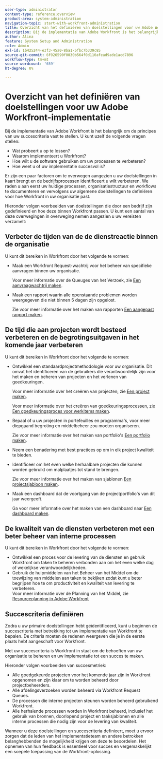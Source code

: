 ```yaml
---
user-type: administrator
content-type: reference;overview
product-area: system-administration
navigation-topic: start-with-workfront-administration
title: Overzicht van het definiëren van doelstellingen voor uw Adobe Workfront-implementatie
description: Bij de implementatie van Adobe Workfront is het belangrijk om de principes van uw succescriteria vast te stellen. We raden u aan eerst uw huidige processen, organisatiestructuur en workflows te documenteren en vervolgens uw algemene doelstellingen te definiëren voor hoe Workfront in uw organisatie zal passen.
author: Alina
feature: System Setup and Administration
role: Admin
exl-id: 1b425244-e3f3-45a0-8ba1-5fbc7b339c85
source-git-commit: 6f026590f0030b564f0d110afead9ade1acd7896
workflow-type: tm+mt
source-wordcount: '659'
ht-degree: 0%

---
```


# Overzicht van het definiëren van doelstellingen voor uw Adobe Workfront-implementatie

<!--Audited: 12/2023-->

Bij de implementatie van Adobe Workfront is het belangrijk om de principes van uw succescriteria vast te stellen. U kunt uzelf de volgende vragen stellen:

* Wat probeert u op te lossen?
* Waarom implementeert u Workfront?
* Hoe wilt u de software gebruiken om uw processen te verbeteren?
* Hoe weet u of uw implementatie succesvol is?

Er zijn een paar factoren om te overwegen aangezien u uw doelstellingen in kaart brengt en de bedrijfsprocessen identificeert u wilt verbeteren. We raden u aan eerst uw huidige processen, organisatiestructuur en workflows te documenteren en vervolgens uw algemene doelstellingen te definiëren voor hoe Workfront in uw organisatie past.

Hieronder volgen voorbeelden van doelstellingen die door een bedrijf zijn gedefinieerd en hoe deze binnen Workfront passen. U kunt een aantal van deze overwegingen in overweging nemen aangezien u uw vereisten verzamelt:

## Verbeter de tijden van de de dienstreactie binnen de organisatie

U kunt dit bereiken in Workfront door het volgende te vormen:

* Maak een Workfront Request-wachtrij voor het beheer van specifieke aanvragen binnen uw organisatie.

  Voor meer informatie over de Queuges van het Verzoek, zie [Een aanvraagwachtrij maken](../../manage-work/requests/create-and-manage-request-queues/create-request-queue.md).

* Maak een rapport waarin alle openstaande problemen worden weergegeven die niet binnen 5 dagen zijn opgelost.

  Zie voor meer informatie over het maken van rapporten [Een aangepast rapport maken](../../reports-and-dashboards/reports/creating-and-managing-reports/create-custom-report.md).

## De tijd die aan projecten wordt besteed verbeteren en de begrotingsuitgaven in het komende jaar verbeteren

U kunt dit bereiken in Workfront door het volgende te vormen:

* Ontwikkel een standaardprojectmethodologie voor uw organisatie. Dit omvat het identificeren van de gebruikers die verantwoordelijk zijn voor het maken en beheren van projecten en het verlenen van goedkeuringen.

  Voor meer informatie over het creëren van projecten, zie [Een project maken](../../manage-work/projects/create-projects/create-project.md).

  Voor meer informatie over het creëren van goedkeuringsprocessen, zie [Een goedkeuringsproces voor werkitems maken](../../administration-and-setup/customize-workfront/configure-approval-milestone-processes/create-approval-processes.md).

* Bepaal of u uw projecten in portefeuilles en programma&#39;s, voor meer diepgaand begroting en middelbeheer zou moeten organiseren.

  Zie voor meer informatie over het maken van portfolio&#39;s [Een portfolio maken](../../manage-work/portfolios/create-and-manage-portfolios/create-portfolios.md).

* Neem een benadering met best practices op om in elk project kwaliteit te bieden.
* Identificeer om het even welke herhaalbare projecten die kunnen worden gebruikt om malplaatjes tot stand te brengen.

  Zie voor meer informatie over het maken van sjablonen [Een projectsjabloon maken](../../manage-work/projects/create-and-manage-templates/create-template.md).

* Maak een dashboard dat de voortgang van de projectportfolio&#39;s van dit jaar weergeeft.

  Ga voor meer informatie over het maken van een dashboard naar [Een dashboard maken](../../reports-and-dashboards/dashboards/creating-and-managing-dashboards/create-dashboard.md).

## De kwaliteit van de diensten verbeteren met een beter beheer van interne processen

U kunt dit bereiken in Workfront door het volgende te vormen:

* Ontwikkel een proces voor de levering van de diensten en gebruik Workfront om taken te beheren verbonden aan om het even welke dag of wekelijkse verantwoordelijkheden.
* Gebruik de hulpmiddelen van het Beheer van het Middel om de toewijzing van middelen aan taken te bekijken zodat kunt u beter begrijpen hoe te om productiviteit en kwaliteit van levering te verbeteren.\
  Voor meer informatie over de Planning van het Middel, zie [Resourceplanning in Adobe Workfront](../../resource-mgmt/resource-planning/resource-planning-overview.md)

## Succescriteria definiëren

Zodra u uw primaire doelstellingen hebt geïdentificeerd, kunt u beginnen de succescriteria met betrekking tot uw implementatie van Workfront te bepalen. De criteria moeten de redenen weergeven die je in de eerste plaats hebt aangeschaft voor Workfront.

Met uw succescriteria is Workfront in staat om de behoeften van uw organisatie te beheren en uw implementatie tot een succes te maken.

Hieronder volgen voorbeelden van succesmetriek:

* Alle goedgekeurde projecten voor het komende jaar zijn in Workfront opgenomen en zijn klaar om te worden beheerd door projectbeheerders.
* Alle afdelingsverzoeken worden beheerd via Workfront Request Queues.
* De processen die interne projecten steunen worden beheerd gebruikend Workfront.
* Alle herhalende processen worden in Workfront beheerd, inclusief het gebruik van bronnen, doorlopend project en taaksjablonen en alle interne processen die nodig zijn voor de levering van kwaliteit.

Wanneer u deze doelstellingen en succescriteria definieert, moet u ervoor zorgen dat de leden van het implementatieteam en andere betrokken belanghebbenden de mogelijkheid krijgen om deze te beoordelen. Het opnemen van hun feedback is essentieel voor succes en vergemakkelijkt een soepele toepassing van de Workfront-oplossing.

